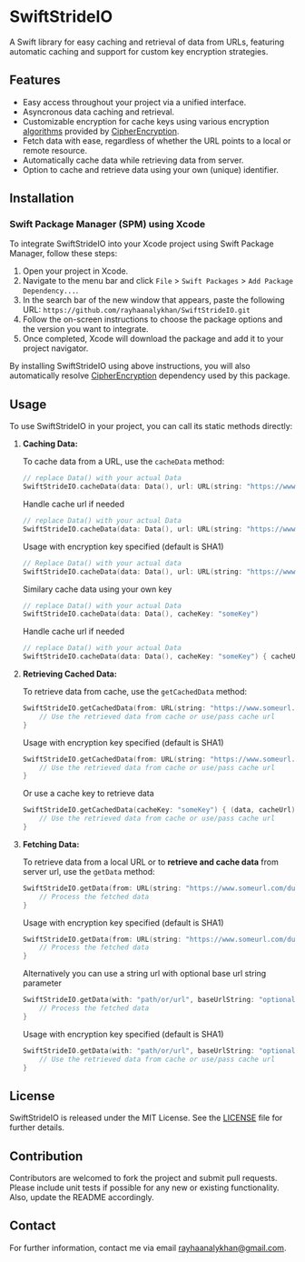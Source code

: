 # SwiftStrideIO

A Swift library for easy caching and retrieval of data from URLs, featuring automatic caching and support for custom key encryption strategies.

## Features

- Easy access throughout your project via a unified interface.
- Asyncronous data caching and retrieval.
- Customizable encryption for cache keys using various encryption [algorithms](https://github.com/rayhaanalykhan/CipherEncryption/blob/main/README.md#algorithms-list) provided by [CipherEncryption](https://github.com/rayhaanalykhan/CipherEncryption).
- Fetch data with ease, regardless of whether the URL points to a local or remote resource.
- Automatically cache data while retrieving data from server.
- Option to cache and retrieve data using your own (unique) identifier.

## Installation

### Swift Package Manager (SPM) using Xcode

To integrate SwiftStrideIO into your Xcode project using Swift Package Manager, follow these steps:

1. Open your project in Xcode.
2. Navigate to the menu bar and click `File` > `Swift Packages` > `Add Package Dependency...`.
3. In the search bar of the new window that appears, paste the following URL: `https://github.com/rayhaanalykhan/SwiftStrideIO.git`
4. Follow the on-screen instructions to choose the package options and the version you want to integrate.
5. Once completed, Xcode will download the package and add it to your project navigator.

By installing SwiftStrideIO using above instructions, you will also automatically resolve [CipherEncryption](https://github.com/rayhaanalykhan/CipherEncryption) dependency used by this package.

## Usage

To use SwiftStrideIO in your project, you can call its static methods directly:

1. **Caching Data:**

    To cache data from a URL, use the `cacheData` method:

    ```swift
    // replace Data() with your actual Data
    SwiftStrideIO.cacheData(data: Data(), url: URL(string: "https://www.someurl.com/dummy")!)
    ```
    Handle cache url if needed

    ```swift
    // replace Data() with your actual Data
    SwiftStrideIO.cacheData(data: Data(), url: URL(string: "https://www.someurl.com/dummy")!) { cacheUrl in }
    ```
    Usage with encryption key specified (default is SHA1)
    
    ```swift
    // Replace Data() with your actual data
    SwiftStrideIO.cacheData(data: Data(), url: URL(string: "https://www.someurl.com/dummy")!, keyEncryption: .SHA224) { cacheUrl in }
    ```
    
    Similary cache data using your own key

    ```swift
    // replace Data() with your actual Data
    SwiftStrideIO.cacheData(data: Data(), cacheKey: "someKey")
    ```
    Handle cache url if needed

    ```swift
    // replace Data() with your actual Data
    SwiftStrideIO.cacheData(data: Data(), cacheKey: "someKey") { cacheUrl in }
    ```

2. **Retrieving Cached Data:**

    To retrieve data from cache, use the `getCachedData` method:

    ```swift
    SwiftStrideIO.getCachedData(from: URL(string: "https://www.someurl.com/dummy")!) { (data, cacheUrl) in
        // Use the retrieved data from cache or use/pass cache url
    }
    ```
   Usage with encryption key specified (default is SHA1)
    
    ```swift
    SwiftStrideIO.getCachedData(from: URL(string: "https://www.someurl.com/dummy")!, keyEncryption: .SHA224) { cacheUrl in
        // Use the retrieved data from cache or use/pass cache url
    }
    ```
    
    Or use a cache key to retrieve data

    ```swift
    SwiftStrideIO.getCachedData(cacheKey: "someKey") { (data, cacheUrl) in
        // Use the retrieved data from cache or use/pass cache url
    }
    ```

3. **Fetching Data:**

    To retrieve data from a local URL or to <strong>retrieve and cache data</strong> from server url, use the `getData` method:
   
    ```swift
    SwiftStrideIO.getData(from: URL(string: "https://www.someurl.com/dummy")!) { (data, localUrl) in
        // Process the fetched data
    }
    ```
   Usage with encryption key specified (default is SHA1)
    
    ```swift
    SwiftStrideIO.getData(from: URL(string: "https://www.someurl.com/dummy")!, keyEncryption: .SHA224) { (data, localUrl) in
        // Process the fetched data
    }
    ```
    
    Alternatively you can use a string url with optional base url string parameter
    ```swift
    SwiftStrideIO.getData(with: "path/or/url", baseUrlString: "optional/baseUrl") { (data, localUrl) in
        // Process the fetched data
    }
    ```
   Usage with encryption key specified (default is SHA1)
    
    ```swift
    SwiftStrideIO.getData(with: "path/or/url", baseUrlString: "optional/baseUrl", keyEncryption: .SHA224) { cacheUrl in
        // Use the retrieved data from cache or use/pass cache url
    }
    ```


## License

SwiftStrideIO is released under the MIT License. See the [LICENSE](LICENSE) file for further details.

## Contribution

Contributors are welcomed to fork the project and submit pull requests. Please include unit tests if possible for any new or existing functionality. Also, update the README accordingly.

## Contact

For further information, contact me via email [rayhaanalykhan@gmail.com](mailto:rayhaanalykhan@gmail.com).
